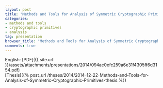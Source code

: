```yaml
---
layout: post
title: "Methods and Tools for Analysis of Symmetric Cryptographic Primitives"
categories:
- methods and tools
- cryptographic primitives
- analysis
tag: presentation
browser_title: "Methods and Tools for Analysis of Symmetric Cryptographic Primitives"
comments: true
---
```


English: [PDF]({{ site.url }}/assets/attachments/presentations/2014/094ac0efc259a6e31f4305ff6d3154.pdf) <span style="float: right;">[Thesis]({% post_url /theses/2014/2014-12-22-Methods-and-Tools-for-Analysis-of-Symmetric-Cryptographic-Primitives-thesis %})</span>
